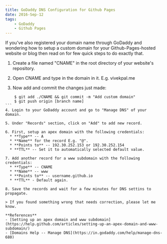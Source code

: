 ```yaml
---
title: GoDaddy DNS Configuration for Github Pages
date: 2016-Sep-12
tags: 
	- GoDaddy
	- Github Pages
---
```

If you've also registered your domain name through GoDaddy and wondering how to setup a custom domain for your Github-Pages-hosted website or blog then read on for few quick steps to do exactly that.

1. Create a file named "CNAME" in the root directory of your website's repository.

2. Open CNAME and type in the domain in it. E.g. vivekpal.me

3. Now add and commit the changes just made:
````
	$ git add ./CNAME && git commit -m "Add custom domain"
	$ git push origin [branch name]
```
4. Login to your GoDaddy account and go to "Manage DNS" of your domain.

5. Under "Records" section, click on "Add" to add new record.

6. First, setup an apex domain with the following credentials:
  * **Type** -- A
  * **Name** for the record E.g. "@".
  * **Points to** -- 192.30.252.153 or 192.30.252.154
  * **TTL** -- Set it to automatically selected default value.

7. Add another record for a www subdomain with the following credentials:
  * **Type** -- CNAME
  * **Name** -- www
  * **Points to** -- username.github.io
  * **TTL** - Default again.

8. Save the records and wait for a few minutes for DNS settins to propagate.

> If you found something wrong that needs correction, please let me know.

**References**
- [Setting up an apex domain and www subdomain](https://help.github.com/articles/setting-up-an-apex-domain-and-www-subdomain/)
- [Domains Help -- Manage DNS](https://in.godaddy.com/help/manage-dns-680)
